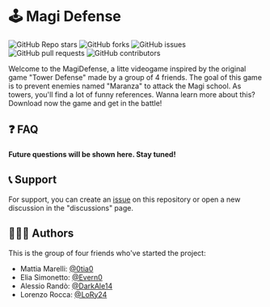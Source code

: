 #	🕹️ Magi Defense
![GitHub Repo stars](https://img.shields.io/github/stars/0tia0/Magi-Defense-TD?style=for-the-badge) ![GitHub forks](https://img.shields.io/github/forks/0tia0/Magi-Defense-TD?style=for-the-badge)  ![GitHub issues](https://img.shields.io/github/issues/0tia0/Magi-Defense-TD?style=for-the-badge) ![GitHub pull requests](https://img.shields.io/github/issues-pr/0tia0/Magi-Defense-TD?style=for-the-badge) ![GitHub contributors](https://img.shields.io/github/contributors/0tia0/Magi-Defense-TD?style=for-the-badge)

Welcome to the MagiDefense, a litte videogame inspired by the original game "Tower Defense" made by a group of 4 friends. The goal of this game is to prevent enemies named "Maranza" to attack the Magi school. As towers, you'll find a lot of funny references. Wanna learn more about this? Download now the game and get in the battle!

## ❓ FAQ

#### Future questions will be shown here. Stay tuned!

## 📞 Support 

For support, you can create an [issue](https://github.com/0tia0/Magi-Defense-TD/issues) on this repository or open a new discussion in the "discussions" page.

## 👨🏻‍💻 Authors
This is the group of four friends who've started the project:
- Mattia Marelli: [@0tia0](https://www.github.com/0tia0)
- Elia Simonetto: [@Evern0](https://www.github.com/Evern0)
- Alessio Randò: [@DarkAle14](https://www.github.com/DarkAle14)
- Lorenzo Rocca: [@LoRy24](https://www.github.com/LoRy24)





